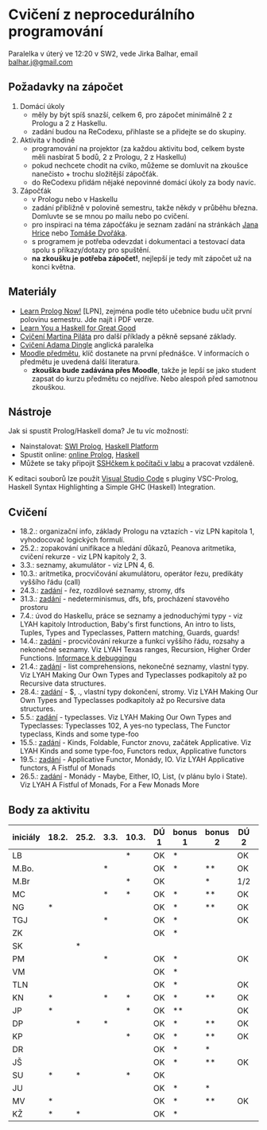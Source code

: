 # Cvičení z neprocedurálního programování

Paralelka v úterý ve 12:20 v SW2, vede Jirka Balhar, email balhar.j@gmail.com

## Požadavky na zápočet

1. Domácí úkoly
    - měly by být spíš snazší, celkem 6, pro zápočet minimálně 2 z Prologu a 2 z Haskellu.
    - zadání budou na ReCodexu, přihlaste se a přidejte se do skupiny.
2. Aktivita v hodině
    - programování na projektor (za každou aktivitu bod, celkem byste měli nasbírat 5 bodů, 2 z Prologu, 2 z Haskellu)
    - pokud nechcete chodit na cviko, můžeme se domluvit na zkoušce nanečisto + trochu složitější zápočťák.
    - do ReCodexu přidám nějaké nepovinné domácí úkoly za body navíc.
3. Zápočťák
    - v Prologu nebo v Haskellu
    - zadání přibližně v polovině semestru, takže někdy v průběhu března. Domluvte se se mnou po mailu nebo po cvičení.
    - pro inspiraci na téma zápočťáku je seznam zadání na stránkách [Jana Hrice](http://kti.mff.cuni.cz/~hric/vyuka/pl_prikl_win.pdf) nebo [Tomáše Dvořáka](https://ksvi.mff.cuni.cz/~dvorak/vyuka/14/NPRG005x01/programy.html).
    - s programem je potřeba odevzdat i dokumentaci a testovací data spolu s příkazy/dotazy pro spuštění.
    - **na zkoušku je potřeba zápočet!**, nejlepší je tedy mít zápočet už na konci května.

## Materiály

- [Learn Prolog Now!](http://www.learnprolognow.org/) [LPN], zejména podle této učebnice budu učit první polovinu semestru. Jde najít i PDF verze.
- [Learn You a Haskell for Great Good](http://learnyouahaskell.com/)
- [Cvičení Martina Piláta](https://martinpilat.com/cs/neproceduralni-programovani) pro další příklady a pěkně sepsané základy.
- [Cvičení Adama Dingle](https://ksvi.mff.cuni.cz/~dingle/2019-20/npp/npp.html) anglická paralelka
- [Moodle předmětu](https://dl1.cuni.cz/course/view.php?id=5223), klíč dostanete na první přednášce. V informacích o předmětu je uvedená další literatura.
    - **zkouška bude zadávána přes Moodle**, takže je lepší se jako student zapsat do kurzu předmětu co nejdříve. Nebo alespoň před samotnou zkouškou.
## Nástroje

Jak si spustit Prolog/Haskell doma? Je tu víc možností:

- Nainstalovat: [SWI Prolog](https://www.swi-prolog.org/), [Haskell Platform](https://www.haskell.org/platform/)
- Spustit online: [online Prolog](https://swish.swi-prolog.org/), [Haskell](https://repl.it/languages/haskell)
- Můžete se taky připojit [SSHčkem k počítači v labu](https://kam.mff.cuni.cz/~stinovlas/unix/navody/pripojeni-do-labu) a pracovat vzdáleně.

K editaci souborů lze použít [Visual Studio Code](https://code.visualstudio.com/) s pluginy VSC-Prolog, Haskell Syntax Highlighting a Simple GHC (Haskell) Integration.

## Cvičení

- 18.2.: organizační info, základy Prologu na vztazích - viz LPN kapitola 1, vyhodocovač logických formulí.
- 25.2.: zopakování unifikace a hledání důkazů, Peanova aritmetika, cvičení rekurze - viz LPN kapitoly 2, 3.
- 3.3.: seznamy, akumulátor - viz LPN 4, 6.
- 10.3.: aritmetika, procvičování akumulátoru, operátor řezu, predikáty vyššího řádu (call)
- 24.3.: [zadání](./cvika/cv5_zadani.pl) - řez, rozdílové seznamy, stromy, dfs
- 31.3.: [zadání](./cvika/cv6_zadani.pl) - nedeterminismus, dfs, bfs, procházení stavového prostoru
- 7.4.: úvod do Haskellu, práce se seznamy a jednoduchými typy - viz LYAH kapitoly Introduction, Baby's first functions, An intro to lists, Tuples, Types and Typeclasses, Pattern matching, Guards, guards!
- 14.4.: [zadání](./cvika/cv8_zadani.hs) - procvičování rekurze a funkcí vyššího řádu, rozsahy a nekonečné seznamy. Viz LYAH Texas ranges, Recursion, Higher Order Functions. [Informace k debuggingu](https://downloads.haskell.org/~ghc/7.6.3/docs/html/users_guide/ghci-debugger.html)
- 21.4.: [zadání](./cvika/cv9_zadani.hs) - list comprehensions, nekonečné seznamy, vlastní typy. Viz LYAH Making Our Own Types and Typeclasses podkapitoly až po Recursive data structures.
- 28.4.: [zadání](./cvika/cv10_zadani.hs) - $, ., vlastní typy dokončení, stromy. Viz LYAH Making Our Own Types and Typeclasses podkapitoly až po Recursive data structures.
- 5.5.: [zadání](./cvika/cv11_zadani.hs) - typeclasses. Viz LYAH Making Our Own Types and Typeclasses: Typeclasses 102, A yes-no typeclass, The Functor typeclass, Kinds and some type-foo
- 15.5.: [zadání](./cvika/cv12_zadani.hs) - Kinds, Foldable, Functor znovu, začátek Applicative. Viz LYAH Kinds and some type-foo, Functors redux, Applicative functors
- 19.5.: [zadání](./cvika/cv13_zadani.hs) - Applicative Functor, Monády, IO. Viz LYAH Applicative functors, A Fistful of Monads
- 26.5.: [zadání](./cvika/cv14_zadani.hs) - Monády - Maybe, Either, IO, List, (v plánu bylo i State). Viz LYAH A Fistful of Monads, For a Few Monads More

## Body za aktivitu
| iniciály | 18.2. | 25.2. | 3.3. | 10.3. | DÚ 1 | bonus 1 | bonus 2 | DÚ 2 | DÚ 3 | **PROLOG** | 14.4. | bonus 1 | 21.4. | 28.4. | 5.5.  | 15.5. | 19.5. | 26.5. | bonus 2 | DÚ 1  | DÚ 2  | DÚ 3  | **HASKELL** | iniciály |
| -------- | ----- | ----- | ---- | ----- | ---- | ------- | ------- | ---- | ---- | ---------- | ----- | ------- | ----- | ----- | ----- | ----- | ----- | ----- | ------- | ----- | ----- | ----- | ----------- | -------- |
| LB       |       |       |      | *     | OK   | *       |         | OK   | OK   | **hotovo** |       | *       |       |       |       |       |       |       | *       | OK*   | OK    |       | **hotovo**  | LB       |
| M.Bo.    |       |       | *    |       | OK   | *       | **      | OK   |      | **hotovo** |       | *       |       |       |       |       |       |       | *       | OK    | OK    |       | **hotovo**  | M.Bo.    |
| M.Br     |       |       |      | *     | OK   |         | *       | 1/2  |      |            |       | *       |       |       |       |       |       |       |         | OK*   | OK    |       | **hotovo**  | M.Br     |
| MC       |       |       | *    | *     | OK   | *       | **      | OK   | OK   | **hotovo** |       |         | **    |       |       |       |       |       |         | OK*   | OK    | OK    | **hotovo**  | MC       |
| NG       | *     |       |      |       | OK   | *       | **      | OK   |      | **hotovo** | *     | *       | **    | *     | *     |       | *     | *     |         | OK*   | OK    |       | **hotovo**  | NG       |
| TGJ      |       |       | *    |       | OK   | *       |         | OK   |      | **hotovo** |       |         |       |       |       |       |       |       |         | OK*   | OK    |       |             | TGJ      |
| ZK       |       |       |      |       | OK   | *       |         |      | OK*  | **hotovo** |       | *       | *     |       |       |       |       |       |         |       |       |       |             | ZK       |
| SK       |       | *     |      |       |      |         |         |      |      |            |       |         |       |       |       |       |       |       |         |       |       |       |             | SK       |
| PM       |       |       | *    |       | OK   | *       |         | OK   | OK   | **hotovo** |       |         |       |       |       |       |       |       | *       | OK*   | OK    |       | **hotovo**  | PM       |
| VM       |       |       |      |       | OK   | *       |         |      |      |            |       |         |       |       |       |       |       |       |         |       |       |       |             | VM       |
| TLN      |       |       |      |       | OK   | *       |         | OK   | OK*  | **hotovo** |       |         |       |       |       |       |       |       |         | OK*   |       |       |             | TLN      |
| KN       | *     |       | *    | *     | OK   | *       | **      | OK   |      | **hotovo** | *     | *       |       | *     |       |       |       |       |         | OK    | OK    |       | **hotovo**  | KN       |
| JP       | *     |       |      | *     | OK   | **      |         | OK   |      | **hotovo** |       |         | **    | *     | *     | *     | *     |       |         | OK*   |       |       |             | JP       |
| DP       |       | *     | *    |       | OK   | *       | **      | OK   |      | **hotovo** |       | *       | *     |       |       |       |       |       |         | OK*   | OK    |       | **hotovo**  | DP       |
| KP       |       |       |      | *     | OK   | *       | **      | OK   | OK   | **hotovo** |       | *       | *     | **    | **    | **    | *     |       |         | OK*   | OK    |       | **hotovo**  | KP       |
| DR       |       |       |      |       | OK   | *       | *       |      |      |            |       |         |       |       |       |       |       |       |         |       |       |       |             | DR       |
| JŠ       |       |       |      |       | OK   | *       | **      | OK   |      | **hotovo** |       | *       |       |       |       |       |       |       |         | OK*   | OK    |       | **hotovo**  | JŠ       |
| SU       | *     | *     |      | *     | OK   |         |         |      | OK   | **hotovo** |       |         |       | **    |       |       |       |       |         | OK    |       |       |             | SU       |
| JU       |       |       |      |       | OK   | *       | *       |      | OK*  | **hotovo** |       |         |       |       |       |       |       |       | *       | OK*   | OK    |       | **hotovo**  | JU       |
| MV       | *     |       |      |       | OK   | *       | **      | OK   | OK   | **hotovo** |       |         |       |       |       |       |       |       | *       | OK*   | OK    | OK    | **hotovo**  | MV       |
| KŽ       | *     | *     |      |       | OK   | *       |         |      |      |            |       | *       |       |       |       |       |       |       |         |       |       |       |             | KŽ       |
